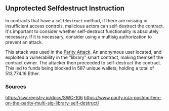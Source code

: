 ## Unprotected Selfdestruct Instruction

In contracts that have a `selfdestruct` method, if there are missing or insufficient access controls, malicious actors can self-destruct the contract. It's important to consider whether self-destruct functionality is absolutely necessary. If it is necessary, consider using a multisig authorization to prevent an attack. 

This attack was used in the [Parity Attack](https://www.parity.io/a-postmortem-on-the-parity-multi-sig-library-self-destruct/). An anonymous user located, and exploited a vulnerability in the "library" smart contract, making themself the contract owner. The attacker then proceeded to self-destruct the contract. This led to funds being blocked in 587 unique wallets, holding a total of 513,774.16 Ether.

### Sources

https://swcregistry.io/docs/SWC-106
https://www.parity.io/a-postmortem-on-the-parity-multi-sig-library-self-destruct/